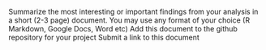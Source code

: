 Summarize the most interesting or important findings from your analysis in a short (2-3 page) document. You may use any format of your choice (R Markdown, Google Docs, Word etc)
Add this document to the github repository for your project
Submit a link to this document
